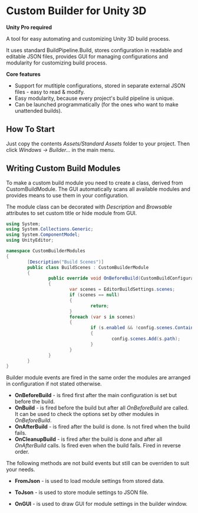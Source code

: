 Custom Builder for Unity 3D
===========================

**Unity Pro required**

A tool for easy automating and customizing Unity 3D build process.

It uses standard BuildPipeline.Build, stores configuration in readable and editable JSON files, provides GUI for managing configurations and modularity for customizing build process.

**Core features**
- Support for mutltiple configurations, stored in separate external JSON files - easy to read & modify.
- Easy modularity, because every project's build pipeline is unique.
- Can be launched programmatically (for the ones who want to make unattended builds).

How To Start
------------
Just copy the contents *Assets/Standard Assets* folder to your project. Then click *Windows -> Builder...* in the main menu.

Writing Custom Build Modules
----------------------------

To make a custom build module you need to create a class, derived from CustomBuildModule. The GUI automatically scans all available modules and provides means to use them in your configuration.

The module class can be decorated with *Description* and *Browsable* attributes to set custom title or hide module from GUI.

```csharp
using System;
using System.Collections.Generic;
using System.ComponentModel;
using UnityEditor;

namespace CustomBuilderModules
{
        [Description("Build Scenes")]
        public class BuildScenes : CustomBuilderModule
        {
                public override void OnBeforeBuild(CustomBuildConfiguration config)
                {
                        var scenes = EditorBuildSettings.scenes;
                        if (scenes == null)
                        {
                                return;
                        }
                        foreach (var s in scenes)
                        {
                                if (s.enabled && !config.scenes.Contains(s.path))
                                {
                                        config.scenes.Add(s.path);
                                }
                        }
                }
        }
}
```

Builder module events are fired in the same order the modules are arranged in configuration if not stated otherwise.

- **OnBeforeBuild** - is fired first after the main configuration is set but before the build.
- **OnBuild** - is fired before the build but after all *OnBeforeBuild* are called. It can be used to check the options set by other modules in *OnBeforeBuild*.
- **OnAfterBuild** - is fired after the build is done. Is not fired when the build fails.
- **OnCleanupBuild** - is fired after the build is done and after all *OnAfterBuild* calls. Is fired even when the build fails. Fired in reverse order.

The following methods are not build events but still can be overriden to suit your needs.

- **FromJson** - is used to load module settings from stored data.
- **ToJson** - is used to store module settings to JSON file.


- **OnGUI** - is used to draw GUI for module settings in the builder window.
